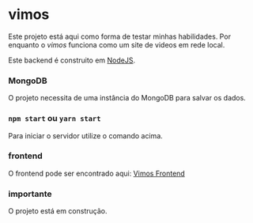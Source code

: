 # vimos

Este projeto está aqui como forma de testar minhas habilidades. Por enquanto o *vimos* funciona como um site de videos em rede local.

Este backend é construito em [NodeJS](https://nodejs.org/en/).

### MongoDB

O projeto necessita de uma instância do MongoDB para salvar os dados.

### `npm start` ou `yarn start`

Para iniciar o servidor utilize o comando acima.

### frontend

O frontend pode ser encontrado aqui:
[Vimos Frontend](https://github.com/ItaloAbreu/vimos-frontend)

### importante
O projeto está em construção.
